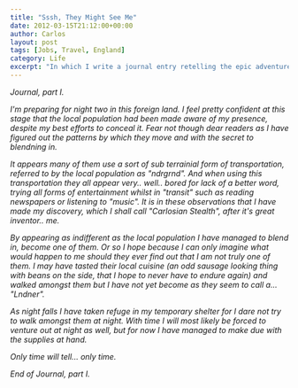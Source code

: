 ```yaml
---
title: "Sssh, They Might See Me"
date: 2012-03-15T21:12:00+00:00
author: Carlos
layout: post
tags: [Jobs, Travel, England]
category: Life
excerpt: "In which I write a journal entry retelling the epic adventure of flying to the UK."
---
```

*Journal, part I.*

*I'm preparing for night two in this foreign land. I feel pretty confident at this stage that the local population had been made aware of my presence, despite my best efforts to conceal it. Fear not though dear readers as I have figured out the patterns by which they move and with the secret to blendning in.*

*It appears many of them use a sort of sub terrainial form of transportation, referred to by the local population as "ndrgrnd". And when using this transportation they all appear very.. well.. bored for lack of a better word, trying all forms of entertainment whilst in "transit" such as reading newspapers or listening to "music". It is in these observations that I have made my discovery, which I shall call "Carlosian Stealth", after it's great inventor.. me.*

*By appearing as indifferent as the local population I have managed to blend in, become one of them. Or so I hope because I can only imagine what would happen to me should they ever find out that I am not truly one of them. I may have tasted their local cuisine (an odd sausage looking thing with beans on the side, that I hope to never have to endure again) and walked amongst them but I have not yet become as they seem to call a... "Lndner".*

*As night falls I have taken refuge in my temporary shelter for I dare not try to walk amongst them at night. With time I will most likely be forced to venture out at night as well, but for now I have managed to make due with the supplies at hand.*

*Only time will tell... only time.*

*End of Journal, part I.*